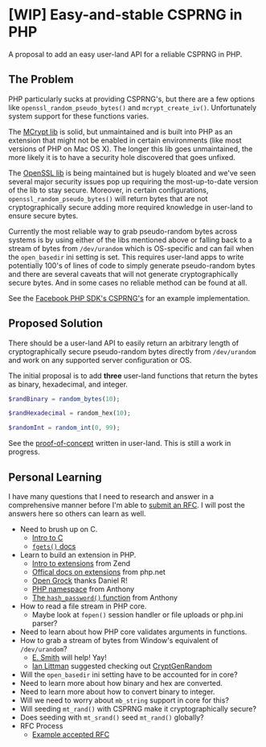 # [WIP] Easy-and-stable CSPRNG in PHP

A proposal to add an easy user-land API for a reliable CSPRNG in PHP.

## The Problem

PHP particularly sucks at providing CSPRNG's, but there are a few options like `openssl_random_pseudo_bytes()` and `mcrypt_create_iv()`. Unfortunately system support for these functions varies.

The [MCrypt lib](http://mcrypt.sourceforge.net/) is solid, but unmaintained and is built into PHP as an extension that might not be enabled in certain environments (like most versions of PHP on Mac OS X). The longer this lib goes unmaintained, the more likely it is to have a security hole discovered that goes unfixed.

The [OpenSSL lib](https://www.openssl.org/) is being maintained but is hugely bloated and we've seen several major security issues pop up requiring the most-up-to-date version of the lib to stay secure. Moreover, in certain configurations, `openssl_random_pseudo_bytes()` will return bytes that are not cryptographically secure adding more required knowledge in user-land to ensure secure bytes. 

Currently the most reliable way to grab pseudo-random bytes across systems is by using either of the libs mentioned above or falling back to a stream of bytes from `/dev/urandom` which is OS-specific and can fail when the `open_basedir` ini setting is set. This requires user-land apps to write potentially 100's of lines of code to simply generate pseudo-random bytes and there are several caveats that will not generate cryptographically secure bytes. And in some cases no reliable method can be found at all.

See the [Facebook PHP SDK's CSPRNG's](https://github.com/facebook/facebook-php-sdk-v4/tree/master/src/Facebook/PseudoRandomString) for an example implementation.

## Proposed Solution

There should be a user-land API to easily return an arbitrary length of cryptographically secure pseudo-random bytes directly from `/dev/urandom` and work on any supported server configuration or OS.

The initial proposal is to add **three** user-land functions that return the bytes as binary, hexadecimal, and integer.

```php
$randBinary = random_bytes(10);

$randHexadecimal = random_hex(10);

$randomInt = random_int(0, 99);
```

See the [proof-of-concept](https://github.com/SammyK/php-src-csprng/blob/master/csprng.php) written in user-land. This is still a work in progress.

## Personal Learning

I have many questions that I need to research and answer in a comprehensive manner before I'm able to [submit an RFC](https://wiki.php.net/rfc). I will post the answers here so others can learn as well.

- Need to brush up on C.
    - [Intro to C](http://www.cprogramming.com/tutorial/c/lesson1.html)
    - [`fgets()` docs](http://www.tutorialspoint.com/c_standard_library/c_function_fgets.htm)
- Learn to build an extension in PHP.
    - [Intro to extensions](http://devzone.zend.com/303/extension-writing-part-i-introduction-to-php-and-zend/) from Zend
    - [Offical docs on extensions](http://php.net/manual/en/internals2.structure.php) from php.net
    - [Open Grock](http://lxr.php.net/) thanks Daniel R!
    - [PHP namespace](https://github.com/ircmaxell/php-src/compare/function-autoloading-7#diff-057763e7b765a6c5c50714033fd04ff4R1) from Anthony
    - [The `hash_password()` function](https://github.com/php/php-src/pull/191/files) from Anthony
- How to read a file stream in PHP core.
    - Maybe look at `fopen()` session handler or file uploads or php.ini parser?
- Need to learn about how PHP core validates arguments in functions.
- How to grab a stream of bytes from Window's equivalent of `/dev/urandom`?
    - [E. Smith](https://twitter.com/auroraeosrose) will help! Yay!
    - [Ian Littman](https://twitter.com/iansltx) suggested checking out [CryptGenRandom](http://en.wikipedia.org/wiki/CryptGenRandom)
- Will the `open_basedir` ini setting have to be accounted for in core?
- Need to learn more about how binary and hex are converted.
- Need to learn more about how to convert binary to integer.
- Will we need to worry about `mb_string` support in core for this?
- Will seeding `mt_rand()` with CSPRNG make it cryptographically secure?
- Does seeding with `mt_srand()` seed `mt_rand()` globally?
- RFC Process
    - [Example accepted RFC](https://wiki.php.net/rfc/password_hash)
